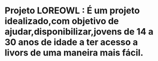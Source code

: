 # Projeto LOREOWL : É um projeto idealizado,com objetivo de ajudar,disponibilizar,jovens de 14 a 30 anos de idade a ter acesso a livors de uma maneira mais fácil.

